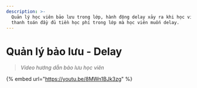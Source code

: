 ```yaml
---
description: >-
  Quản lý học viên bảo lưu trong lớp, hành động delay xảy ra khi học viên đã
  thanh toán đầy đủ tiền học phí trong lớp mà học viên muốn delay.
---
```


# Quản lý bảo lưu - Delay

> _Video hướng dẫn bảo lưu học viên_

{% embed url="https://youtu.be/8MWn1BJk3zg" %}
